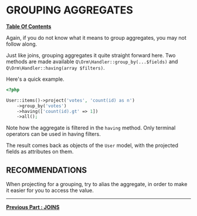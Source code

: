 # GROUPING AGGREGATES
**[ Table Of Contents](toc.md)**

Again, if you do not know what it means to group aggregates, you may not follow along.

Just like joins, grouping aggregates it quite straight forward here. Two methods are made available `Q\Orm\Handler::group_by(...$fields)` and `Q\Orm\Handler::having(array $filters)`.

Here's a quick example.

```php
<?php

User::items()->project('votes', 'count(id) as n')
    ->group_by('votes')
    ->having(['count(id).gt' => 1])
    ->all();
```

Note how the aggregate is filtered in the `having` method. Only terminal operators can be used in having filters.

The result comes back as objects of the `User` model, with the projected fields as attributes on them.

## RECOMMENDATIONS
When projecting for a grouping, try to alias the aggregate, in order to make it easier for you to access the value.


---
**[Previous Part : JOINS](joins.md)** 